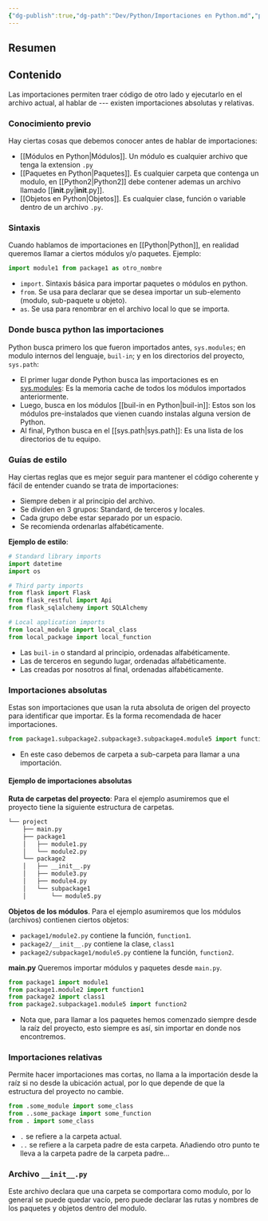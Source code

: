 ```yaml
---
{"dg-publish":true,"dg-path":"Dev/Python/Importaciones en Python.md","permalink":"/dev/python/importaciones-en-python/","created":"2024-11-04T17:10","updated":"2024-12-14T11:16"}
---
```


## Resumen


## Contenido
Las importaciones permiten traer código de otro lado y ejecutarlo en el archivo actual, al hablar de --- existen importaciones absolutas y relativas.
### Conocimiento previo
Hay ciertas cosas que debemos conocer antes de hablar de importaciones:
- [[Módulos en Python\|Módulos]]. Un módulo es cualquier archivo que tenga la extension `.py`
- [[Paquetes en Python\|Paquetes]]. Es cualquier carpeta que contenga un modulo, en [[Python2\|Python2]] debe contener ademas un archivo llamado [[__init__.py\|__init__.py]].
- [[Objetos en Python\|Objetos]]. Es cualquier clase, función o variable dentro de un archivo `.py`.

### Sintaxis
Cuando hablamos de importaciones en [[Python\|Python]], en realidad queremos llamar a ciertos módulos y/o paquetes. Ejemplo:
```py
import module1 from package1 as otro_nombre
```
- `import`. Sintaxis básica para importar paquetes o módulos en python.
- `from`. Se usa para declarar que se desea importar un sub-elemento (modulo, sub-paquete u objeto).
- `as`. Se usa para renombrar en el archivo local lo que se importa.

### Donde busca python las importaciones
Python busca primero los que fueron importados antes, `sys.modules`; en modulo internos del lenguaje, `buil-in`; y en los directorios del proyecto, `sys.path`:
- El primer lugar donde Python busca las importaciones es en [sys.modules](https://docs.python.org/3/library/sys.html#sys.modules): Es la memoria cache de todos los módulos importados anteriormente.
- Luego, busca en los módulos [[buil-in en Python\|buil-in]]: Estos son los módulos pre-instalados que vienen cuando instalas alguna version de Python.
- Al final, Python busca en el [[sys.path\|sys.path]]: Es una lista de los directorios de tu equipo.

### Guías de estilo
Hay ciertas reglas que es mejor seguir para mantener el código coherente y fácil de entender cuando se trata de importaciones:
- Siempre deben ir al principio del archivo.
- Se dividen en 3 grupos: Standard, de terceros y locales.
- Cada grupo debe estar separado por un espacio.
- Se recomienda ordenarlas alfabéticamente.

**Ejemplo de estilo**:
```py
# Standard library imports
import datetime
import os

# Third party imports
from flask import Flask
from flask_restful import Api
from flask_sqlalchemy import SQLAlchemy

# Local application imports
from local_module import local_class
from local_package import local_function
```
- Las `buil-in` o standard al principio, ordenadas alfabéticamente.
- Las de terceros en segundo lugar, ordenadas alfabéticamente.
- Las creadas por nosotros al final, ordenadas alfabéticamente.

### Importaciones absolutas
Estas son importaciones que usan la ruta absoluta de origen del proyecto para identificar que importar. Es la forma recomendada de hacer importaciones.
```py
from package1.subpackage2.subpackage3.subpackage4.module5 import function6
```
- En este caso debemos de carpeta a sub-carpeta para llamar a una importación.

#### Ejemplo de importaciones absolutas
**Ruta de carpetas del proyecto**:
Para el ejemplo asumiremos que el proyecto tiene la siguiente estructura de carpetas.
```bash
└── project
	├── main.py
    ├── package1
    │   ├── module1.py
    │   └── module2.py
    └── package2
    │   ├── __init__.py
    │   ├── module3.py
    │   ├── module4.py
    │   └── subpackage1
    │       └── module5.py
```

**Objetos de los módulos**.
Para el ejemplo asumiremos que los módulos (archivos) contienen ciertos objetos:
- `package1/module2.py` contiene la función, `function1`.
- `package2/__init__.py` contiene la clase, `class1`
- `package2/subpackage1/module5.py` contiene la función, `function2`.

**main.py**
Queremos importar módulos y paquetes desde `main.py`.
```py
from package1 import module1
from package1.module2 import function1
from package2 import class1
from package2.subpackage1.module5 import function2
```
- Nota que, para llamar a los paquetes hemos comenzado siempre desde la raíz del proyecto, esto siempre es así, sin importar en donde nos encontremos.

### Importaciones relativas
Permite hacer importaciones mas cortas, no llama a la importación desde la raíz si no desde la ubicación actual, por lo que depende de que la estructura del proyecto no cambie.
```py
from .some_module import some_class
from ..some_package import some_function
from . import some_class
```
- `.` se refiere a la carpeta actual.
- `..` se refiere a la carpeta padre de esta carpeta. Añadiendo otro punto te lleva a la carpeta padre de la carpeta padre...

### Archivo `__init__.py`
Este archivo declara que una carpeta se comportara como modulo, por lo general se puede quedar vacío, pero puede declarar las rutas y nombres de los paquetes y objetos dentro del modulo.

